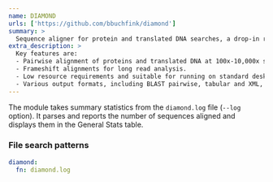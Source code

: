 ```yaml
---
name: DIAMOND
urls: ['https://github.com/bbuchfink/diamond']
summary: >
  Sequence aligner for protein and translated DNA searches, a drop-in replacement for the NCBI BLAST
extra_description: >
  Key features are:
  - Pairwise alignment of proteins and translated DNA at 100x-10,000x speed of BLAST.
  - Frameshift alignments for long read analysis.
  - Low resource requirements and suitable for running on standard desktops or laptops.
  - Various output formats, including BLAST pairwise, tabular and XML, as well as taxonomic classification.
---
```


The module takes summary statistics from the `diamond.log` file (`--log` option). It parses and reports
the number of sequences aligned and displays them in the General Stats table.

### File search patterns

```yaml
diamond:
  fn: diamond.log
```